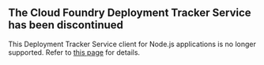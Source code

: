 ## The Cloud Foundry Deployment Tracker Service has been discontinued

This Deployment Tracker Service client for Node.js applications is no longer supported. Refer to [this page](https://github.com/IBM-Bluemix/cf-deployment-tracker-service/wiki/Deployment-Tracker-Service-status) for details.
